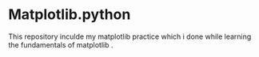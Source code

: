 # Matplotlib.python
This repository inculde my matplotlib practice which i done while learning the fundamentals of matplotlib
.
